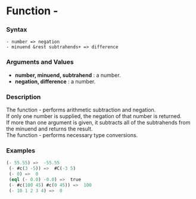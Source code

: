 <!-- Generated on 05/10/2020 by https://github.com/anto2oo/clhs-evolved -->

# Function -

### Syntax
`- number => negation`  
`- minuend &rest subtrahends+ => difference`  


### Arguments and Values
- **number, minuend, subtrahend** : a number.   
- **negation, difference** : a number.   


### Description
The function - performs arithmetic subtraction and negation.  
If only one number is supplied, the negation of that number is returned.  
If more than one argument is given, it subtracts all of the subtrahends from the minuend and returns the result.  
The function - performs necessary type conversions.



### Examples
```lisp 
(- 55.55) =>  -55.55
 (- #c(3 -5)) =>  #C(-3 5)
 (- 0) =>  0
 (eql (- 0.0) -0.0) =>  true
 (- #c(100 45) #c(0 45)) =>  100
 (- 10 1 2 3 4) =>  0
```
